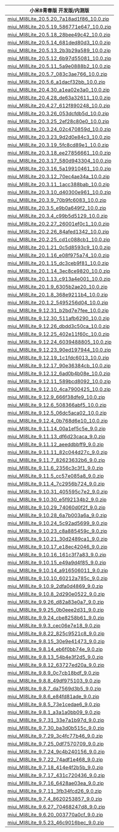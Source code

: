 | 小米8青春版  开发版/内测版    |
| ---- |
| [miui_MI8Lite_20.5.20_7a18ad1f86_10.0.zip](https://hugeota.d.miui.com/20.5.20/miui_MI8Lite_20.5.20_7a18ad1f86_10.0.zip)    |
| [miui_MI8Lite_20.5.19_586771e647_10.0.zip](https://hugeota.d.miui.com/20.5.19/miui_MI8Lite_20.5.19_586771e647_10.0.zip)    |
| [miui_MI8Lite_20.5.18_28bee49c42_10.0.zip](https://hugeota.d.miui.com/20.5.18/miui_MI8Lite_20.5.18_28bee49c42_10.0.zip)    |
| [miui_MI8Lite_20.5.14_681ded80d3_10.0.zip](https://hugeota.d.miui.com/20.5.14/miui_MI8Lite_20.5.14_681ded80d3_10.0.zip)    |
| [miui_MI8Lite_20.5.13_2b3b29a589_10.0.zip](https://hugeota.d.miui.com/20.5.13/miui_MI8Lite_20.5.13_2b3b29a589_10.0.zip)    |
| [miui_MI8Lite_20.5.12_6b97d55081_10.0.zip](https://hugeota.d.miui.com/20.5.12/miui_MI8Lite_20.5.12_6b97d55081_10.0.zip)    |
| [miui_MI8Lite_20.5.11_5a9e0888b2_10.0.zip](https://hugeota.d.miui.com/20.5.11/miui_MI8Lite_20.5.11_5a9e0888b2_10.0.zip)    |
| [miui_MI8Lite_20.5.7_083c3ae766_10.0.zip](https://hugeota.d.miui.com/20.5.7/miui_MI8Lite_20.5.7_083c3ae766_10.0.zip)    |
| [miui_MI8Lite_20.5.6_a1dacf32bb_10.0.zip](https://hugeota.d.miui.com/20.5.6/miui_MI8Lite_20.5.6_a1dacf32bb_10.0.zip)    |
| [miui_MI8Lite_20.4.30_a1ea02e3a0_10.0.zip](https://hugeota.d.miui.com/20.4.30/miui_MI8Lite_20.4.30_a1ea02e3a0_10.0.zip)    |
| [miui_MI8Lite_20.4.28_de63a32611_10.0.zip](https://hugeota.d.miui.com/20.4.28/miui_MI8Lite_20.4.28_de63a32611_10.0.zip)    |
| [miui_MI8Lite_20.4.27_612f890248_10.0.zip](https://hugeota.d.miui.com/20.4.27/miui_MI8Lite_20.4.27_612f890248_10.0.zip)    |
| [miui_MI8Lite_20.3.26_053dcfdb5d_10.0.zip](https://hugeota.d.miui.com/20.3.26/miui_MI8Lite_20.3.26_053dcfdb5d_10.0.zip)    |
| [miui_MI8Lite_20.3.25_2ef28c80e0_10.0.zip](https://hugeota.d.miui.com/20.3.25/miui_MI8Lite_20.3.25_2ef28c80e0_10.0.zip)    |
| [miui_MI8Lite_20.3.24_02c470859d_10.0.zip](https://hugeota.d.miui.com/20.3.24/miui_MI8Lite_20.3.24_02c470859d_10.0.zip)    |
| [miui_MI8Lite_20.3.23_9d2d0e84c3_10.0.zip](https://hugeota.d.miui.com/20.3.23/miui_MI8Lite_20.3.23_9d2d0e84c3_10.0.zip)    |
| [miui_MI8Lite_20.3.19_5fc8cd89e1_10.0.zip](https://hugeota.d.miui.com/20.3.19/miui_MI8Lite_20.3.19_5fc8cd89e1_10.0.zip)    |
| [miui_MI8Lite_20.3.18_ee27856661_10.0.zip](https://hugeota.d.miui.com/20.3.18/miui_MI8Lite_20.3.18_ee27856661_10.0.zip)    |
| [miui_MI8Lite_20.3.17_580d943304_10.0.zip](https://hugeota.d.miui.com/20.3.17/miui_MI8Lite_20.3.17_580d943304_10.0.zip)    |
| [miui_MI8Lite_20.3.16_5a19910461_10.0.zip](https://hugeota.d.miui.com/20.3.16/miui_MI8Lite_20.3.16_5a19910461_10.0.zip)    |
| [miui_MI8Lite_20.3.12_70ec4ae34a_10.0.zip](https://hugeota.d.miui.com/20.3.12/miui_MI8Lite_20.3.12_70ec4ae34a_10.0.zip)    |
| [miui_MI8Lite_20.3.11_1acc388bab_10.0.zip](https://hugeota.d.miui.com/20.3.11/miui_MI8Lite_20.3.11_1acc388bab_10.0.zip)    |
| [miui_MI8Lite_20.3.10_d40300e961_10.0.zip](https://hugeota.d.miui.com/20.3.10/miui_MI8Lite_20.3.10_d40300e961_10.0.zip)    |
| [miui_MI8Lite_20.3.9_70b9fc6083_10.0.zip](https://hugeota.d.miui.com/20.3.9/miui_MI8Lite_20.3.9_70b9fc6083_10.0.zip)    |
| [miui_MI8Lite_20.3.5_e9b0a649f2_10.0.zip](https://hugeota.d.miui.com/20.3.5/miui_MI8Lite_20.3.5_e9b0a649f2_10.0.zip)    |
| [miui_MI8Lite_20.3.4_c99b5d5129_10.0.zip](https://hugeota.d.miui.com/20.3.4/miui_MI8Lite_20.3.4_c99b5d5129_10.0.zip)    |
| [miui_MI8Lite_20.2.27_26001ef0c1_10.0.zip](https://hugeota.d.miui.com/20.2.27/miui_MI8Lite_20.2.27_26001ef0c1_10.0.zip)    |
| [miui_MI8Lite_20.2.26_84afed1342_10.0.zip](https://hugeota.d.miui.com/20.2.26/miui_MI8Lite_20.2.26_84afed1342_10.0.zip)    |
| [miui_MI8Lite_20.2.25_cd1c088cb1_10.0.zip](https://hugeota.d.miui.com/20.2.25/miui_MI8Lite_20.2.25_cd1c088cb1_10.0.zip)    |
| [miui_MI8Lite_20.1.21_0c5d8593c9_10.0.zip](https://hugeota.d.miui.com/20.1.21/miui_MI8Lite_20.1.21_0c5d8593c9_10.0.zip)    |
| [miui_MI8Lite_20.1.16_e08f975a74_10.0.zip](https://hugeota.d.miui.com/20.1.16/miui_MI8Lite_20.1.16_e08f975a74_10.0.zip)    |
| [miui_MI8Lite_20.1.15_dc3ceb9f81_10.0.zip](https://hugeota.d.miui.com/20.1.15/miui_MI8Lite_20.1.15_dc3ceb9f81_10.0.zip)    |
| [miui_MI8Lite_20.1.14_3ec8ce9820_10.0.zip](https://hugeota.d.miui.com/20.1.14/miui_MI8Lite_20.1.14_3ec8ce9820_10.0.zip)    |
| [miui_MI8Lite_20.1.13_c913a4e001_10.0.zip](https://hugeota.d.miui.com/20.1.13/miui_MI8Lite_20.1.13_c913a4e001_10.0.zip)    |
| [miui_MI8Lite_20.1.9_6305b2ae20_10.0.zip](https://hugeota.d.miui.com/20.1.9/miui_MI8Lite_20.1.9_6305b2ae20_10.0.zip)    |
| [miui_MI8Lite_20.1.8_368e9211b4_10.0.zip](https://hugeota.d.miui.com/20.1.8/miui_MI8Lite_20.1.8_368e9211b4_10.0.zip)    |
| [miui_MI8Lite_20.1.2_5495256d04_10.0.zip](https://hugeota.d.miui.com/20.1.2/miui_MI8Lite_20.1.2_5495256d04_10.0.zip)    |
| [miui_MI8Lite_9.12.31_b2bd7e7fee_10.0.zip](https://hugeota.d.miui.com/9.12.31/miui_MI8Lite_9.12.31_b2bd7e7fee_10.0.zip)    |
| [miui_MI8Lite_9.12.30_511afb6290_10.0.zip](https://hugeota.d.miui.com/9.12.30/miui_MI8Lite_9.12.30_511afb6290_10.0.zip)    |
| [miui_MI8Lite_9.12.26_dbdd3c50ca_10.0.zip](https://hugeota.d.miui.com/9.12.26/miui_MI8Lite_9.12.26_dbdd3c50ca_10.0.zip)    |
| [miui_MI8Lite_9.12.25_402e11f60c_10.0.zip](https://hugeota.d.miui.com/9.12.25/miui_MI8Lite_9.12.25_402e11f60c_10.0.zip)    |
| [miui_MI8Lite_9.12.24_6039488805_10.0.zip](https://hugeota.d.miui.com/9.12.24/miui_MI8Lite_9.12.24_6039488805_10.0.zip)    |
| [miui_MI8Lite_9.12.23_90ed197944_10.0.zip](https://hugeota.d.miui.com/9.12.23/miui_MI8Lite_9.12.23_90ed197944_10.0.zip)    |
| [miui_MI8Lite_9.12.19_1c1fdc6013_10.0.zip](https://hugeota.d.miui.com/9.12.19/miui_MI8Lite_9.12.19_1c1fdc6013_10.0.zip)    |
| [miui_MI8Lite_9.12.17_90e36384cb_10.0.zip](https://hugeota.d.miui.com/9.12.17/miui_MI8Lite_9.12.17_90e36384cb_10.0.zip)    |
| [miui_MI8Lite_9.12.12_6ad0b4b08e_10.0.zip](https://hugeota.d.miui.com/9.12.12/miui_MI8Lite_9.12.12_6ad0b4b08e_10.0.zip)    |
| [miui_MI8Lite_9.12.11_589bcd8092_10.0.zip](https://hugeota.d.miui.com/9.12.11/miui_MI8Lite_9.12.11_589bcd8092_10.0.zip)    |
| [miui_MI8Lite_9.12.10_4ca7900425_10.0.zip](https://hugeota.d.miui.com/9.12.10/miui_MI8Lite_9.12.10_4ca7900425_10.0.zip)    |
| [miui_MI8Lite_9.12.9_666f38dfe9_10.0.zip](https://hugeota.d.miui.com/9.12.9/miui_MI8Lite_9.12.9_666f38dfe9_10.0.zip)    |
| [miui_MI8Lite_9.12.6_508366abf5_10.0.zip](https://hugeota.d.miui.com/9.12.6/miui_MI8Lite_9.12.6_508366abf5_10.0.zip)    |
| [miui_MI8Lite_9.12.5_06dc5aca02_10.0.zip](https://hugeota.d.miui.com/9.12.5/miui_MI8Lite_9.12.5_06dc5aca02_10.0.zip)    |
| [miui_MI8Lite_9.12.4_0b768d6e10_10.0.zip](https://hugeota.d.miui.com/9.12.4/miui_MI8Lite_9.12.4_0b768d6e10_10.0.zip)    |
| [miui_MI8Lite_9.11.14_00a1ef5c5e_9.0.zip](https://hugeota.d.miui.com/9.11.14/miui_MI8Lite_9.11.14_00a1ef5c5e_9.0.zip)    |
| [miui_MI8Lite_9.11.13_df6d23caca_9.0.zip](https://hugeota.d.miui.com/9.11.13/miui_MI8Lite_9.11.13_df6d23caca_9.0.zip)    |
| [miui_MI8Lite_9.11.12_aeeddbbff9_9.0.zip](https://hugeota.d.miui.com/9.11.12/miui_MI8Lite_9.11.12_aeeddbbff9_9.0.zip)    |
| [miui_MI8Lite_9.11.11_82c044d27c_9.0.zip](https://hugeota.d.miui.com/9.11.11/miui_MI8Lite_9.11.11_82c044d27c_9.0.zip)    |
| [miui_MI8Lite_9.11.7_82623632b6_9.0.zip](https://hugeota.d.miui.com/9.11.7/miui_MI8Lite_9.11.7_82623632b6_9.0.zip)    |
| [miui_MI8Lite_9.11.6_2356c3c3f1_9.0.zip](https://hugeota.d.miui.com/9.11.6/miui_MI8Lite_9.11.6_2356c3c3f1_9.0.zip)    |
| [miui_MI8Lite_9.11.5_cc57e085a8_9.0.zip](https://hugeota.d.miui.com/9.11.5/miui_MI8Lite_9.11.5_cc57e085a8_9.0.zip)    |
| [miui_MI8Lite_9.11.4_7c2956b724_9.0.zip](https://hugeota.d.miui.com/9.11.4/miui_MI8Lite_9.11.4_7c2956b724_9.0.zip)    |
| [miui_MI8Lite_9.10.31_405595c7e2_9.0.zip](https://hugeota.d.miui.com/9.10.31/miui_MI8Lite_9.10.31_405595c7e2_9.0.zip)    |
| [miui_MI8Lite_9.10.30_e5f92134b2_9.0.zip](https://hugeota.d.miui.com/9.10.30/miui_MI8Lite_9.10.30_e5f92134b2_9.0.zip)    |
| [miui_MI8Lite_9.10.29_74060d0f2f_9.0.zip](https://hugeota.d.miui.com/9.10.29/miui_MI8Lite_9.10.29_74060d0f2f_9.0.zip)    |
| [miui_MI8Lite_9.10.28_6a7b003a6a_9.0.zip](https://hugeota.d.miui.com/9.10.28/miui_MI8Lite_9.10.28_6a7b003a6a_9.0.zip)    |
| [miui_MI8Lite_9.10.24_5c92ad5699_9.0.zip](https://hugeota.d.miui.com/9.10.24/miui_MI8Lite_9.10.24_5c92ad5699_9.0.zip)    |
| [miui_MI8Lite_9.10.23_c8a885459c_9.0.zip](https://hugeota.d.miui.com/9.10.23/miui_MI8Lite_9.10.23_c8a885459c_9.0.zip)    |
| [miui_MI8Lite_9.10.21_30d2489ca1_9.0.zip](https://hugeota.d.miui.com/9.10.21/miui_MI8Lite_9.10.21_30d2489ca1_9.0.zip)    |
| [miui_MI8Lite_9.10.17_e18ec42046_9.0.zip](https://hugeota.d.miui.com/9.10.17/miui_MI8Lite_9.10.17_e18ec42046_9.0.zip)    |
| [miui_MI8Lite_9.10.16_161c3f7a83_9.0.zip](https://hugeota.d.miui.com/9.10.16/miui_MI8Lite_9.10.16_161c3f7a83_9.0.zip)    |
| [miui_MI8Lite_9.10.15_e49a9d4f85_9.0.zip](https://hugeota.d.miui.com/9.10.15/miui_MI8Lite_9.10.15_e49a9d4f85_9.0.zip)    |
| [miui_MI8Lite_9.10.14_a916506011_9.0.zip](https://hugeota.d.miui.com/9.10.14/miui_MI8Lite_9.10.14_a916506011_9.0.zip)    |
| [miui_MI8Lite_9.10.10_60212a785c_9.0.zip](https://hugeota.d.miui.com/9.10.10/miui_MI8Lite_9.10.10_60212a785c_9.0.zip)    |
| [miui_MI8Lite_9.10.9_2dfa0d4869_9.0.zip](https://hugeota.d.miui.com/9.10.9/miui_MI8Lite_9.10.9_2dfa0d4869_9.0.zip)    |
| [miui_MI8Lite_9.10.8_2d290e0522_9.0.zip](https://hugeota.d.miui.com/9.10.8/miui_MI8Lite_9.10.8_2d290e0522_9.0.zip)    |
| [miui_MI8Lite_9.9.26_d82a83e0a7_9.0.zip](https://hugeota.d.miui.com/9.9.26/miui_MI8Lite_9.9.26_d82a83e0a7_9.0.zip)    |
| [miui_MI8Lite_9.9.25_0b0eee2d31_9.0.zip](https://hugeota.d.miui.com/9.9.25/miui_MI8Lite_9.9.25_0b0eee2d31_9.0.zip)    |
| [miui_MI8Lite_9.9.24_cbe8258b61_9.0.zip](https://hugeota.d.miui.com/9.9.24/miui_MI8Lite_9.9.24_cbe8258b61_9.0.zip)    |
| [miui_MI8Lite_9.9.3_cec06e7e18_9.0.zip](https://hugeota.d.miui.com/9.9.3/miui_MI8Lite_9.9.3_cec06e7e18_9.0.zip)    |
| [miui_MI8Lite_9.8.22_825c9521c8_9.0.zip](https://hugeota.d.miui.com/9.8.22/miui_MI8Lite_9.8.22_825c9521c8_9.0.zip)    |
| [miui_MI8Lite_9.8.15_30e9e41473_9.0.zip](https://hugeota.d.miui.com/9.8.15/miui_MI8Lite_9.8.15_30e9e41473_9.0.zip)    |
| [miui_MI8Lite_9.8.14_eb6f0bb74e_9.0.zip](https://hugeota.d.miui.com/9.8.14/miui_MI8Lite_9.8.14_eb6f0bb74e_9.0.zip)    |
| [miui_MI8Lite_9.8.13_54b4e3f2d5_9.0.zip](https://hugeota.d.miui.com/9.8.13/miui_MI8Lite_9.8.13_54b4e3f2d5_9.0.zip)    |
| [miui_MI8Lite_9.8.12_63727ed20a_9.0.zip](https://hugeota.d.miui.com/9.8.12/miui_MI8Lite_9.8.12_63727ed20a_9.0.zip)    |
| [miui_MI8Lite_9.8.9_0c7cb18bdf_9.0.zip](https://hugeota.d.miui.com/9.8.9/miui_MI8Lite_9.8.9_0c7cb18bdf_9.0.zip)    |
| [miui_MI8Lite_9.8.8_49df975103_9.0.zip](https://hugeota.d.miui.com/9.8.8/miui_MI8Lite_9.8.8_49df975103_9.0.zip)    |
| [miui_MI8Lite_9.8.7_da7569d3b5_9.0.zip](https://hugeota.d.miui.com/9.8.7/miui_MI8Lite_9.8.7_da7569d3b5_9.0.zip)    |
| [miui_MI8Lite_9.8.6_e84fd81ade_9.0.zip](https://hugeota.d.miui.com/9.8.6/miui_MI8Lite_9.8.6_e84fd81ade_9.0.zip)    |
| [miui_MI8Lite_9.8.5_73e1cedae6_9.0.zip](https://hugeota.d.miui.com/9.8.5/miui_MI8Lite_9.8.5_73e1cedae6_9.0.zip)    |
| [miui_MI8Lite_9.8.1_a3a1a0bb09_9.0.zip](https://hugeota.d.miui.com/9.8.1/miui_MI8Lite_9.8.1_a3a1a0bb09_9.0.zip)    |
| [miui_MI8Lite_9.7.31_33e7a1b97d_9.0.zip](https://hugeota.d.miui.com/9.7.31/miui_MI8Lite_9.7.31_33e7a1b97d_9.0.zip)    |
| [miui_MI8Lite_9.7.30_ba3d0b515c_9.0.zip](https://hugeota.d.miui.com/9.7.30/miui_MI8Lite_9.7.30_ba3d0b515c_9.0.zip)    |
| [miui_MI8Lite_9.7.29_3c4fc77b46_9.0.zip](https://hugeota.d.miui.com/9.7.29/miui_MI8Lite_9.7.29_3c4fc77b46_9.0.zip)    |
| [miui_MI8Lite_9.7.25_0df7570709_9.0.zip](https://hugeota.d.miui.com/9.7.25/miui_MI8Lite_9.7.25_0df7570709_9.0.zip)    |
| [miui_MI8Lite_9.7.24_9c4b240156_9.0.zip](https://hugeota.d.miui.com/9.7.24/miui_MI8Lite_9.7.24_9c4b240156_9.0.zip)    |
| [miui_MI8Lite_9.7.22_74adf1e468_9.0.zip](https://hugeota.d.miui.com/9.7.22/miui_MI8Lite_9.7.22_74adf1e468_9.0.zip)    |
| [miui_MI8Lite_9.7.18_414e4f2b5b_9.0.zip](https://hugeota.d.miui.com/9.7.18/miui_MI8Lite_9.7.18_414e4f2b5b_9.0.zip)    |
| [miui_MI8Lite_9.7.17_431c720436_9.0.zip](https://hugeota.d.miui.com/9.7.17/miui_MI8Lite_9.7.17_431c720436_9.0.zip)    |
| [miui_MI8Lite_9.7.16_6428ae03ea_9.0.zip](https://hugeota.d.miui.com/9.7.16/miui_MI8Lite_9.7.16_6428ae03ea_9.0.zip)    |
| [miui_MI8Lite_9.7.11_3fb34fcd26_9.0.zip](https://hugeota.d.miui.com/9.7.11/miui_MI8Lite_9.7.11_3fb34fcd26_9.0.zip)    |
| [miui_MI8Lite_9.7.4_8620253857_9.0.zip](https://hugeota.d.miui.com/9.7.4/miui_MI8Lite_9.7.4_8620253857_9.0.zip)    |
| [miui_MI8Lite_9.6.27_70468247d8_9.0.zip](https://hugeota.d.miui.com/9.6.27/miui_MI8Lite_9.6.27_70468247d8_9.0.zip)    |
| [miui_MI8Lite_9.6.20_003770a0cf_9.0.zip](https://hugeota.d.miui.com/9.6.20/miui_MI8Lite_9.6.20_003770a0cf_9.0.zip)    |
| [miui_MI8Lite_9.5.23_46c9016bec_9.0.zip](https://hugeota.d.miui.com/9.5.23/miui_MI8Lite_9.5.23_46c9016bec_9.0.zip)    |
